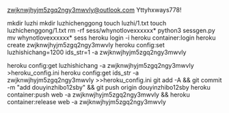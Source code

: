 zwjknwjhyjm5zgq2ngy3mwvly@outlook.com
Yttyhxways778!

mkdir luzhi
mkdir luzhichenggong
touch luzhi/1.txt
touch luzhichenggong/1.txt
rm -rf sess/whynotlovexxxxxx*
python3 sessgen.py
mv whynotlovexxxxxx* sess
heroku login -i
heroku container:login
heroku create zwjknwjhyjm5zgq2ngy3mwvly
heroku config:set luzhishichang=1200 ids_str=1 -a zwjknwjhyjm5zgq2ngy3mwvly

heroku config:get luzhishichang -a zwjknwjhyjm5zgq2ngy3mwvly >heroku_config.ini
heroku config:get ids_str -a zwjknwjhyjm5zgq2ngy3mwvly >>heroku_config.ini
git add -A && git commit -m "add douyinzhibo12sby" && git push origin douyinzhibo12sby
heroku container:push web -a zwjknwjhyjm5zgq2ngy3mwvly && heroku container:release web -a zwjknwjhyjm5zgq2ngy3mwvly